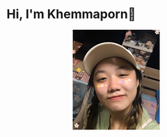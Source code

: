 # Hi, I'm Khemmaporn👋
<div align="center">
  <img src="https://github.com/ssunny-mengg/ssunny-mengg/blob/main/My%20profile%20picture.png" width="200" alt="Profile picture" style="border-radius: 100">
</div>

<!--
**ssunny-mengg/ssunny-mengg** is a ✨ _special_ ✨ repository because its `README.md` (this file) appears on your GitHub profile.

Here are some ideas to get you started:

- 🔭 I’m currently working on ...
- 🌱 I’m currently learning ...
- 👯 I’m looking to collaborate on ...
- 🤔 I’m looking for help with ...
- 💬 Ask me about ...
- 📫 How to reach me: ...
- 😄 Pronouns: ...
- ⚡ Fun fact: ...
-->
